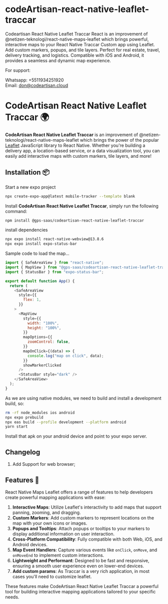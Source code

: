 # codeArtisan-react-native-leaflet-traccar

Codeartisan React Native Leaflet Traccar React is an improvement of @netizen-teknologi/react-native-maps-leaflet which brings powerful, interactive maps to your React Native Traccar Custom app using Leaflet. Add custom markers, popups, and tile layers. Perfect for real estate, travel, delivery tracking, and logistics. Compatible with iOS and Android, it provides a seamless and dynamic map experience.

For support:

Whatsapp: +5511934251920 <br />
Email: don@codeartisan.cloud

# CodeArtisan React Native Leaflet Traccar 🌍

<!-- [![npm version](https://img.shields.io/npm/v/@netizen-teknologi/react-native-maps-leaflet)](https://www.npmjs.com/package/@gps-saas/codeartisan-react-native-leaflet-traccar)
[![GitHub stars](https://img.shields.io/github/stars/@netizen-teknologi/react-native-maps-leaflet)](https://github.com/gps-saas/codeartisan-react-native-leaflet-traccar/stargazers)
[![Contributions welcome](https://img.shields.io/badge/contributions-welcome-brightgreen.svg?style=flat)](https://github.com/gps-saas/codeartisan-react-native-leaflet-traccar/issues)
[![Downloads](https://img.shields.io/npm/dt/@netizen-teknologi/react-native-maps-leaflet.svg)](https://www.npmjs.com/package/@gps-saas/codeartisan-react-native-leaflet-traccar) -->

**CodeArtisan React Native Leaflet Traccar** is an improvement of @netizen-teknologi/react-native-maps-leaflet which brings the power of the popular [Leaflet](https://leafletjs.com/) JavaScript library to React Native. Whether you're building a delivery app, a location-based service, or a data visualization tool, you can easily add interactive maps with custom markers, tile layers, and more!

## Installation 📦

Start a new expo project

```bash
npx create-expo-app@latest mobile-tracker --template blank
```

Install **CodeArtisan React Native Leaflet Traccar**, simply run the following command:

```bash
npm install @gps-saas/codeartisan-react-native-leaflet-traccar
```

install dependencies

```bash
npx expo install react-native-webview@13.8.6
npx expo install expo-status-bar
```

Sample code to load the map...

```javascript
import { SafeAreaView } from "react-native";
import { MapView } from "@gps-saas/codeartisan-react-native-leaflet-traccar";
import { StatusBar } from "expo-status-bar";

export default function App() {
  return (
    <SafeAreaView
      style={{
        flex: 1,
      }}
    >
      <MapView
        style={{
          width: "100%",
          height: "100%",
        }}
        mapOptions={{
          zoomControl: false,
        }}
        mapOnClick={(data) => {
          console.log("map on click", data);
        }}
        showMarkerClicked
      />
      <StatusBar style="dark" />
    </SafeAreaView>
  );
}
```

As we are using native modules, we need to build and install a development build, so:

```bash
rm -rf node_modules ios android
npx expo prebuild
npx eas build --profile development --platform android
yarn start
```

Install that apk on your android device and point to your expo server.

## Changelog

1. Add Support for web browser;

## Features 🎯

React Native Maps Leaflet offers a range of features to help developers create powerful mapping applications with ease:

1. **Interactive Maps**: Utilize Leaflet's interactivity to add maps that support panning, zooming, and dragging.
2. **Custom Markers**: Add custom markers to represent locations on the map with your own icons or images.
3. **Popups and Tooltips**: Attach popups or tooltips to your markers to display additional information on user interaction.
4. **Cross-Platform Compatibility**: Fully compatible with both Web, iOS, and Android devices.
5. **Map Event Handlers**: Capture various events like `onClick`, `onMove`, and `onMoveEnd` to implement custom interactions.
6. **Lightweight and Performant**: Designed to be fast and responsive, ensuring a smooth user experience even on lower-end devices.
7. **Add custom params**: As Traccar is a very rich application, in most cases you'll need to customize leaflet.

These features make CodeArtisan React Native Leaflet Traccar a powerful tool for building interactive mapping applications tailored to your specific needs.
